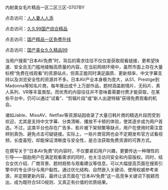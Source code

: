 内射美女毛片精品一区二区三区-0707BY

点击访问：<a href="https://vassv.pages.dev/">人人妻人人添</a>

点击访问：<a href="https://gsd-agv.pages.dev/">久久99国产综合精品</a>

点击访问：<a href="https://gda-c7m.pages.dev/">国产精品一区免费在线</a>

点击访问：<a href="https://tfda.pages.dev/">国产美女久久精品99</a>



当用户搜索“日本AV免费”时，背后的需求往往不仅仅是获取观看链接，更希望快速、安全且无门槛地接触高质量的内容。在当前网络环境中，虽然市面上存在大量标榜“免费在线观看”的资源站点，但真正能同时满足画质、更新频率、中文字幕支持以及浏览安全性的资源并不多。日本AV产业本身极为庞大，从S1、Prestige到Madonna等知名片商，每年推出成千上万部作品，题材涵盖剧情片、无码片、素人系列、VR等丰富类型。而优秀的内容往往并不意味着需要付费才能获取，在某些平台中，仍可以通过“试看”、“剪辑片段”或“新人出道特辑”获得免费观看的机会。

诸如Jable、MissAV、Netflav等资源站因收录了大量日韩片商的精选片段而受到欢迎，尤其是支持中文字幕、分类清晰、播放不卡顿的体验，使其逐步成为用户首选。不过，这类平台也存在广告多、影片被下架频繁等缺点，用户在使用时需注意辨别真伪、避免点击可疑链接。实际上，一些片商官网也会不定期发布官方试看视频，长度虽短，却能保证清晰度与安全性，是合法获取免费资源的可靠方式。

在撰写关于“日本AV免费”的内容时，不仅要紧扣用户兴趣，更要传达一种理性的引导——鼓励用户在满足观看需求的同时，也关注访问安全和内容版权。同时，结合女优介绍、厂商背景、题材趋势与观看建议等信息，可以大幅提高页面在搜索引擎中的专业评分与用户黏性。通过优化结构、自然嵌入关键词、使用权威参考来源，并定期更新内容，最终让该页面在“日本AV免费”这一高竞争关键词下脱颖而出，成为既符合SEO规则、又真正有价值的优质结果。


<span style="display:none;">[Canonical link]( https://github.com/yue070103/454106 ）</span>
